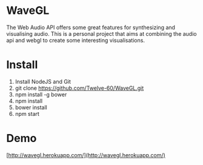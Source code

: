# WaveGL
The Web Audio API offers some great features for synthesizing and visualising audio. This is a personal project that aims at combining the audio api and webgl to create some interesting visualisations.

# Install
1. Install NodeJS and Git
2. git clone https://github.com/Twelve-60/WaveGL.git
3. npm install -g bower
4. npm install
5. bower install
6. npm start

# Demo
[http://wavegl.herokuapp.com/](http://wavegl.herokuapp.com/)
